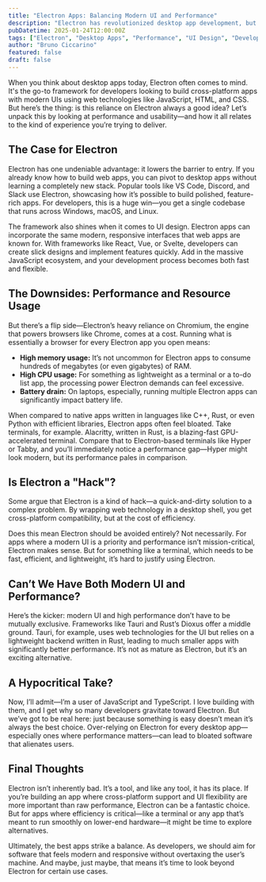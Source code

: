 ```yaml
---
title: "Electron Apps: Balancing Modern UI and Performance"
description: "Electron has revolutionized desktop app development, but its reliance on browser-like technology has sparked debates. Can it deliver performance on par with native apps, or are we sacrificing too much for a slick UI?"
pubDatetime: 2025-01-24T12:00:00Z
tags: ["Electron", "Desktop Apps", "Performance", "UI Design", "Development"]
author: "Bruno Ciccarino"
featured: false
draft: false
---
```


When you think about desktop apps today, Electron often comes to mind. It's the go-to framework for developers looking to build cross-platform apps with modern UIs using web technologies like JavaScript, HTML, and CSS. But here’s the thing: is this reliance on Electron always a good idea? Let’s unpack this by looking at performance and usability—and how it all relates to the kind of experience you’re trying to deliver.

## The Case for Electron

Electron has one undeniable advantage: it lowers the barrier to entry. If you already know how to build web apps, you can pivot to desktop apps without learning a completely new stack. Popular tools like VS Code, Discord, and Slack use Electron, showcasing how it’s possible to build polished, feature-rich apps. For developers, this is a huge win—you get a single codebase that runs across Windows, macOS, and Linux.

The framework also shines when it comes to UI design. Electron apps can incorporate the same modern, responsive interfaces that web apps are known for. With frameworks like React, Vue, or Svelte, developers can create slick designs and implement features quickly. Add in the massive JavaScript ecosystem, and your development process becomes both fast and flexible.

## The Downsides: Performance and Resource Usage

But there’s a flip side—Electron’s heavy reliance on Chromium, the engine that powers browsers like Chrome, comes at a cost. Running what is essentially a browser for every Electron app you open means:

- **High memory usage:** It’s not uncommon for Electron apps to consume hundreds of megabytes (or even gigabytes) of RAM.
- **High CPU usage:** For something as lightweight as a terminal or a to-do list app, the processing power Electron demands can feel excessive.
- **Battery drain:** On laptops, especially, running multiple Electron apps can significantly impact battery life.

When compared to native apps written in languages like C++, Rust, or even Python with efficient libraries, Electron apps often feel bloated. Take terminals, for example. Alacritty, written in Rust, is a blazing-fast GPU-accelerated terminal. Compare that to Electron-based terminals like Hyper or Tabby, and you’ll immediately notice a performance gap—Hyper might look modern, but its performance pales in comparison.

## Is Electron a "Hack"?

Some argue that Electron is a kind of hack—a quick-and-dirty solution to a complex problem. By wrapping web technology in a desktop shell, you get cross-platform compatibility, but at the cost of efficiency.

Does this mean Electron should be avoided entirely? Not necessarily. For apps where a modern UI is a priority and performance isn’t mission-critical, Electron makes sense. But for something like a terminal, which needs to be fast, efficient, and lightweight, it’s hard to justify using Electron.

## Can’t We Have Both Modern UI and Performance?

Here’s the kicker: modern UI and high performance don’t have to be mutually exclusive. Frameworks like Tauri and Rust’s Dioxus offer a middle ground. Tauri, for example, uses web technologies for the UI but relies on a lightweight backend written in Rust, leading to much smaller apps with significantly better performance. It’s not as mature as Electron, but it’s an exciting alternative.

## A Hypocritical Take?

Now, I’ll admit—I’m a user of JavaScript and TypeScript. I love building with them, and I get why so many developers gravitate toward Electron. But we’ve got to be real here: just because something is easy doesn’t mean it’s always the best choice. Over-relying on Electron for every desktop app—especially ones where performance matters—can lead to bloated software that alienates users.

## Final Thoughts

Electron isn’t inherently bad. It’s a tool, and like any tool, it has its place. If you’re building an app where cross-platform support and UI flexibility are more important than raw performance, Electron can be a fantastic choice. But for apps where efficiency is critical—like a terminal or any app that’s meant to run smoothly on lower-end hardware—it might be time to explore alternatives.

Ultimately, the best apps strike a balance. As developers, we should aim for software that feels modern and responsive without overtaxing the user’s machine. And maybe, just maybe, that means it’s time to look beyond Electron for certain use cases.

